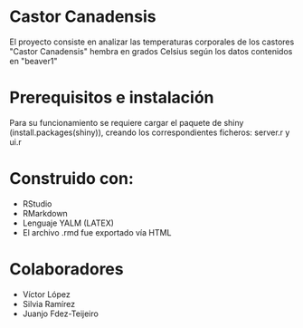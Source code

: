 # Castor Canadensis
El proyecto consiste en analizar las temperaturas corporales de los castores "Castor Canadensis" hembra en grados Celsius según los datos contenidos en "beaver1"

# Prerequisitos  e instalación
Para su funcionamiento se requiere cargar el paquete de shiny (install.packages(shiny)), creando los correspondientes ficheros: server.r y ui.r

# Construido con:
- RStudio
- RMarkdown
- Lenguaje YALM (LATEX)
- El archivo .rmd fue exportado vía HTML

# Colaboradores
- Víctor López
- Silvia Ramírez
- Juanjo Fdez-Teijeiro
